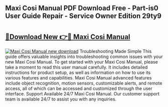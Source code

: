 ## Maxi Cosi Manual PDF Download Free - Part-is0 User Guide Repair - Service Owner Edition 29ty9

# <h2><a href="http://cf13070.oget.top/?id=Maxi+Cosi+Manual">🔗Download New 👉🔴 Maxi Cosi Manual</a></h2>

[![Maxi Cosi Manual new download](https://i.imgur.com/5g1atiW.png)](http://cf13070.oget.top/?id=Maxi+Cosi+Manual)
Troubleshooting Made Simple This guide offers valuable insights into troubleshooting common issues with your new Maxi Cosi Manual. To get started with your Maxi Cosi Manual, please take a moment to read this user manual carefully. It includes detailed instructions for product setup, as well as information on how to use its various features and capabilities. Maxi Cosi Manual advanced features include object recognition, motion sensors, customizable alerts, and remote access, all of which can be accessed and customized through the user interface. Support Available 24/7 Maxi Cosi Manual. Our customer support team is available 24/7 to assist you with any inquiries.
